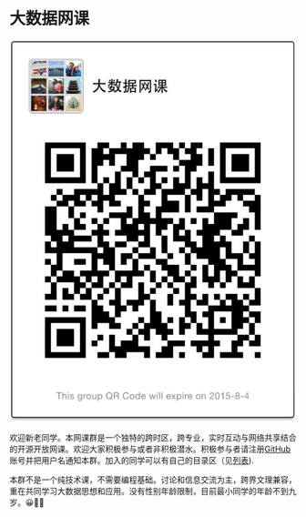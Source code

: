# 大数据网课

![QR](QR.png)

欢迎新老同学。本网课群是一个独特的跨时区，跨专业，实时互动与网络共享结合的开源开放网课。欢迎大家积极参与或者非积极潜水。积极参与者请注册[GitHub](https://github.com/join)账号并把用户名通知本群。加入的同学可以有自己的目录区（见[列表](https://github.com/bigdata-mindstorms/wechatclass)).

本群不是一个纯技术课，不需要编程基础。讨论和信息交流为主，跨界文理兼容，重在共同学习大数据思想和应用。没有性别年龄限制，目前最小同学的年龄不到九岁。😀👍🏻

